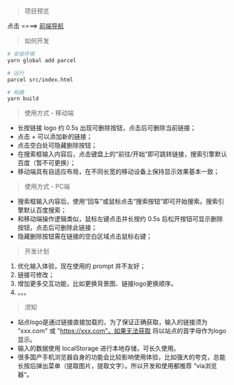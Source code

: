 > 项目预览

点击 ====> [前端导航](https://untilthecore.github.io/web-navigation/dist/index.html)

> 如何开发

```bash
# 安装环境
yarn global add parcel

# 运行
parcel src/index.html

# 构建
yarn build
```

> 使用方式 - 移动端

- 长按链接 logo 约 0.5s 出现可删除按钮，点击后可删除当前链接；
- 点击 + 可以添加新的链接；
- 点击空白处可隐藏删除按钮；
- 在搜索框输入内容后，点击键盘上的“前往/开始”即可跳转链接，搜索引擎默认百度（暂不可更换）；
- 移动端具有自适应布局，在不同长宽的移动设备上保持显示效果基本一致；

> 使用方式 - PC端

- 搜索框输入内容后，使用“回车”或鼠标点击“搜索按钮”即可开始搜索。搜索引擎默认百度搜索；
- 和移动端操作逻辑类似，鼠标左键点击并长按约 0.5s 后松开按钮可显示删除按钮，点击后可删除此链接；
- 隐藏删除按钮需在链接的空白区域点击鼠标右键；

> 开发计划

1. 优化输入体验，现在使用的 prompt 并不友好；
2. 链接可修改；
3. 增加更多交互功能，比如更换背景图、链接logo更换顺序。
4. 。。。

> 须知

- 站点logo是通过链接直接加载的，为了保证正确获取，输入的链接须为 "xxx.com" 或 "https://xxx.com"。如果无法获取
将以站点的首字母作为logo显示。
- 输入的数据使用 localStorage 进行本地存储，可长久使用。
- 很多国产手机浏览器自身的功能会比较影响使用体验，比如强大的夸克，总能长按后弹出菜单（提取图片，提取文字）。所以开发和使用都推荐 “via浏览器“。
